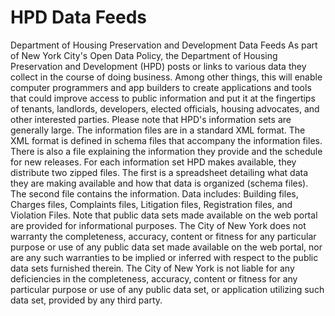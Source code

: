 <h1>HPD Data Feeds</h1>
<p>
Department of Housing Preservation and Development Data Feeds
As part of New York City's Open Data Policy, the Department of Housing Preservation and Development (HPD) posts or links to various data they collect in the course of doing business. Among other things, this will enable computer programmers and app builders to create applications and tools that could improve access to public information and put it at the fingertips of tenants, landlords, developers, elected officials, housing advocates, and other interested parties.   
Please note that HPD's information sets are generally large. The information files are in a standard XML format. The XML format is defined in schema files that accompany the information files. There is also a file explaining the information they provide and the schedule for new releases. For each information set HPD makes available, they distribute two zipped files. The first is a spreadsheet detailing what data they are making available and how that data is organized (schema files). The second file contains the information.  Data includes:  Building files, Charges files, Complaints files, Litigation files, Registration files, and Violation Files.
Note that public data sets made available on the web portal are provided for informational purposes. The City of New York does not warranty the completeness, accuracy, content or fitness for any particular purpose or use of any public data set made available on the web portal, nor are any such warranties to be implied or inferred with respect to the public data sets furnished therein. The City of New York is not liable for any deficiencies in the completeness, accuracy, content or fitness for any particular purpose or use of any public data set, or application utilizing such data set, provided by any third party.
</p>


